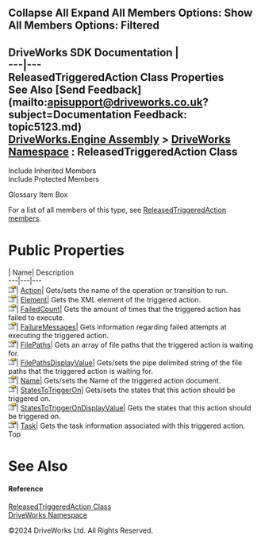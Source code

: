        

 Collapse All Expand All  Members Options: Show All  Members Options: Filtered   
---  
DriveWorks SDK Documentation  |   
---|---  
ReleasedTriggeredAction Class Properties   
See Also [Send Feedback](mailto:apisupport@driveworks.co.uk?subject=Documentation Feedback: topic5123.md)  
[DriveWorks.Engine Assembly](topic2156.md) > [DriveWorks Namespace](topic2159.md) : ReleasedTriggeredAction Class  
---  
  
Include Inherited Members    
Include Protected Members    


Glossary Item Box

For a list of all members of this type, see [ReleasedTriggeredAction members](topic5124.md).

# Public Properties

| Name| Description  
---|---|---  
![Public Property](dotnetimages/publicProperty.gif)| [Action](topic5135.md)| Gets/sets the name of the operation or transition to run.   
![Public Property](dotnetimages/publicProperty.gif)| [Element](topic5136.md)| Gets the XML element of the triggered action.   
![Public Property](dotnetimages/publicProperty.gif)| [FailedCount](topic5137.md)| Gets the amount of times that the triggered action has failed to execute.   
![Public Property](dotnetimages/publicProperty.gif)| [FailureMessages](topic5138.md)| Gets information regarding failed attempts at executing the triggered action.   
![Public Property](dotnetimages/publicProperty.gif)| [FilePaths](topic5139.md)| Gets an array of file paths that the triggered action is waiting for.   
![Public Property](dotnetimages/publicProperty.gif)| [FilePathsDisplayValue](topic5140.md)| Gets/sets the pipe delimited string of the file paths that the triggered action is waiting for.   
![Public Property](dotnetimages/publicProperty.gif)| [Name](topic5141.md)| Gets/sets the Name of the triggered action document.   
![Public Property](dotnetimages/publicProperty.gif)| [StatesToTriggerOn](topic5142.md)| Gets/sets the states that this action should be triggered on.   
![Public Property](dotnetimages/publicProperty.gif)| [StatesToTriggerOnDisplayValue](topic5143.md)| Gets the states that this action should be triggered on.   
![Public Property](dotnetimages/publicProperty.gif)| [Task](topic5144.md)| Gets the task information associated with this triggered action.   
Top

# See Also

#### Reference

[ReleasedTriggeredAction Class](topic5123.md)   
[DriveWorks Namespace](topic2159.md)

©2024 DriveWorks Ltd. All Rights Reserved.
